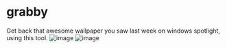 # grabby
Get back that awesome wallpaper you saw last week on windows spotlight, using this tool.
![image](https://github.com/PrianshuRai/grabby/assets/78802681/ead8f9e5-7cef-4564-b478-1dc0154fe722)
![image](https://github.com/PrianshuRai/grabby/assets/78802681/9b503fa2-51e3-49f3-8671-aa5a1c64c380)

